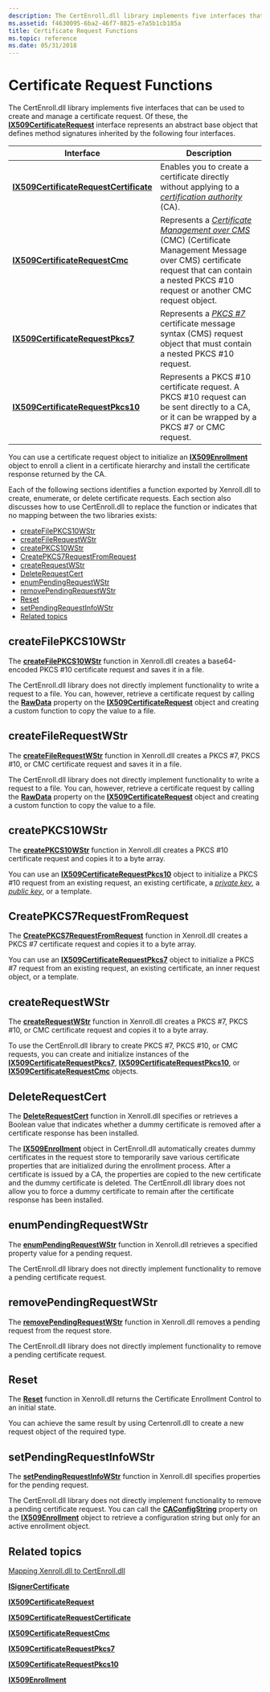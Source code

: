 ```yaml
---
description: The CertEnroll.dll library implements five interfaces that can be used to create and manage a certificate request.
ms.assetid: f4630095-6ba2-46f7-8825-e7a5b1cb185a
title: Certificate Request Functions
ms.topic: reference
ms.date: 05/31/2018
---
```


# Certificate Request Functions

The CertEnroll.dll library implements five interfaces that can be used to create and manage a certificate request. Of these, the [**IX509CertificateRequest**](/windows/desktop/api/CertEnroll/nn-certenroll-ix509certificaterequest) interface represents an abstract base object that defines method signatures inherited by the following four interfaces.

| Interface                                                                        | Description                                                                                                                                                                                                                                                                                                            |
|----------------------------------------------------------------------------------|------------------------------------------------------------------------------------------------------------------------------------------------------------------------------------------------------------------------------------------------------------------------------------------------------------------------|
| [**IX509CertificateRequestCertificate**](/windows/desktop/api/CertEnroll/nn-certenroll-ix509certificaterequestcertificate) | Enables you to create a certificate directly without applying to a [*certification authority*](/windows/desktop/SecGloss/c-gly) (CA).<br/>                                                                                                            |
| [**IX509CertificateRequestCmc**](/windows/desktop/api/CertEnroll/nn-certenroll-ix509certificaterequestcmc)                 | Represents a [*Certificate Management over CMS*](/windows/desktop/SecGloss/c-gly) (CMC) (Certificate Management Message over CMS) certificate request that can contain a nested PKCS \#10 request or another CMC request object.<br/> |
| [**IX509CertificateRequestPkcs7**](/windows/desktop/api/CertEnroll/nn-certenroll-ix509certificaterequestpkcs7)             | Represents a [*PKCS \#7*](/windows/desktop/SecGloss/p-gly) certificate message syntax (CMS) request object that must contain a nested PKCS \#10 request.<br/>                                                                                                         |
| [**IX509CertificateRequestPkcs10**](/windows/desktop/api/CertEnroll/nn-certenroll-ix509certificaterequestpkcs10)           | Represents a PKCS \#10 certificate request. A PKCS \#10 request can be sent directly to a CA, or it can be wrapped by a PKCS \#7 or CMC request.<br/>                                                                                                                                                            |



 

You can use a certificate request object to initialize an [**IX509Enrollment**](/windows/desktop/api/CertEnroll/nn-certenroll-ix509enrollment) object to enroll a client in a certificate hierarchy and install the certificate response returned by the CA.

Each of the following sections identifies a function exported by Xenroll.dll to create, enumerate, or delete certificate requests. Each section also discusses how to use CertEnroll.dll to replace the function or indicates that no mapping between the two libraries exists:

-   [createFilePKCS10WStr](#createfilepkcs10wstr)
-   [createFileRequestWStr](#createfilerequestwstr)
-   [createPKCS10WStr](#createpkcs10wstr)
-   [CreatePKCS7RequestFromRequest](#createpkcs7requestfromrequest)
-   [createRequestWStr](#createrequestwstr)
-   [DeleteRequestCert](#deleterequestcert)
-   [enumPendingRequestWStr](#enumpendingrequestwstr)
-   [removePendingRequestWStr](#removependingrequestwstr)
-   [Reset](#reset)
-   [setPendingRequestInfoWStr](#setpendingrequestinfowstr)
-   [Related topics](#related-topics)

## createFilePKCS10WStr

The [**createFilePKCS10WStr**](/windows/desktop/api/xenroll/nf-xenroll-ienroll-createfilepkcs10wstr) function in Xenroll.dll creates a base64-encoded PKCS \#10 certificate request and saves it in a file.

The CertEnroll.dll library does not directly implement functionality to write a request to a file. You can, however, retrieve a certificate request by calling the [**RawData**](/windows/desktop/api/CertEnroll/nf-certenroll-ix509certificaterequest-get_rawdata) property on the [**IX509CertificateRequest**](/windows/desktop/api/CertEnroll/nn-certenroll-ix509certificaterequest) object and creating a custom function to copy the value to a file.

## createFileRequestWStr

The [**createFileRequestWStr**](/windows/desktop/api/xenroll/nf-xenroll-ienroll4-createfilerequestwstr) function in Xenroll.dll creates a PKCS \#7, PKCS \#10, or CMC certificate request and saves it in a file.

The CertEnroll.dll library does not directly implement functionality to write a request to a file. You can, however, retrieve a certificate request by calling the [**RawData**](/windows/desktop/api/CertEnroll/nf-certenroll-ix509certificaterequest-get_rawdata) property on the [**IX509CertificateRequest**](/windows/desktop/api/CertEnroll/nn-certenroll-ix509certificaterequest) object and creating a custom function to copy the value to a file.

## createPKCS10WStr

The [**createPKCS10WStr**](/windows/desktop/api/xenroll/nf-xenroll-ienroll-createpkcs10wstr) function in Xenroll.dll creates a PKCS \#10 certificate request and copies it to a byte array.

You can use an [**IX509CertificateRequestPkcs10**](/windows/desktop/api/CertEnroll/nn-certenroll-ix509certificaterequestpkcs10) object to initialize a PKCS \#10 request from an existing request, an existing certificate, a [*private key*](/windows/desktop/SecGloss/p-gly), a [*public key*](/windows/desktop/SecGloss/p-gly), or a template.

## CreatePKCS7RequestFromRequest

The [**CreatePKCS7RequestFromRequest**](/windows/desktop/api/xenroll/nf-xenroll-ienroll-createpkcs7requestfromrequest) function in Xenroll.dll creates a PKCS \#7 certificate request and copies it to a byte array.

You can use an [**IX509CertificateRequestPkcs7**](/windows/desktop/api/CertEnroll/nn-certenroll-ix509certificaterequestpkcs7) object to initialize a PKCS \#7 request from an existing request, an existing certificate, an inner request object, or a template.

## createRequestWStr

The [**createRequestWStr**](/windows/desktop/api/xenroll/nf-xenroll-ienroll4-createrequestwstr) function in Xenroll.dll creates a PKCS \#7, PKCS \#10, or CMC certificate request and copies it to a byte array.

To use the CertEnroll.dll library to create PKCS \#7, PKCS \#10, or CMC requests, you can create and initialize instances of the [**IX509CertificateRequestPkcs7**](/windows/desktop/api/CertEnroll/nn-certenroll-ix509certificaterequestpkcs7), [**IX509CertificateRequestPkcs10**](/windows/desktop/api/CertEnroll/nn-certenroll-ix509certificaterequestpkcs10), or [**IX509CertificateRequestCmc**](/windows/desktop/api/CertEnroll/nn-certenroll-ix509certificaterequestcmc) objects.

## DeleteRequestCert

The [**DeleteRequestCert**](/windows/desktop/api/xenroll/nf-xenroll-ienroll-get_deleterequestcert) function in Xenroll.dll specifies or retrieves a Boolean value that indicates whether a dummy certificate is removed after a certificate response has been installed.

The [**IX509Enrollment**](/windows/desktop/api/CertEnroll/nn-certenroll-ix509enrollment) object in CertEnroll.dll automatically creates dummy certificates in the request store to temporarily save various certificate properties that are initialized during the enrollment process. After a certificate is issued by a CA, the properties are copied to the new certificate and the dummy certificate is deleted. The CertEnroll.dll library does not allow you to force a dummy certificate to remain after the certificate response has been installed.

## enumPendingRequestWStr

The [**enumPendingRequestWStr**](/windows/desktop/api/xenroll/nf-xenroll-ienroll4-enumpendingrequestwstr) function in Xenroll.dll retrieves a specified property value for a pending request.

The CertEnroll.dll library does not directly implement functionality to remove a pending certificate request.

## removePendingRequestWStr

The [**removePendingRequestWStr**](/windows/desktop/api/xenroll/nf-xenroll-ienroll4-removependingrequestwstr) function in Xenroll.dll removes a pending request from the request store.

The CertEnroll.dll library does not directly implement functionality to remove a pending certificate request.

## Reset

The [**Reset**](/windows/desktop/api/xenroll/nf-xenroll-ienroll2-reset) function in Xenroll.dll returns the Certificate Enrollment Control to an initial state.

You can achieve the same result by using Certenroll.dll to create a new request object of the required type.

## setPendingRequestInfoWStr

The [**setPendingRequestInfoWStr**](/windows/desktop/api/xenroll/nf-xenroll-ienroll4-setpendingrequestinfowstr) function in Xenroll.dll specifies properties for the pending request.

The CertEnroll.dll library does not directly implement functionality to remove a pending certificate request. You can call the [**CAConfigString**](/windows/desktop/api/CertEnroll/nf-certenroll-ix509enrollment-get_caconfigstring) property on the [**IX509Enrollment**](/windows/desktop/api/CertEnroll/nn-certenroll-ix509enrollment) object to retrieve a configuration string but only for an active enrollment object.

## Related topics

<dl> <dt>

[Mapping Xenroll.dll to CertEnroll.dll](mapping-xenroll-dll-to-certenroll-dll.md)
</dt> <dt>

[**ISignerCertificate**](/windows/desktop/api/CertEnroll/nn-certenroll-isignercertificate)
</dt> <dt>

[**IX509CertificateRequest**](/windows/desktop/api/CertEnroll/nn-certenroll-ix509certificaterequest)
</dt> <dt>

[**IX509CertificateRequestCertificate**](/windows/desktop/api/CertEnroll/nn-certenroll-ix509certificaterequestcertificate)
</dt> <dt>

[**IX509CertificateRequestCmc**](/windows/desktop/api/CertEnroll/nn-certenroll-ix509certificaterequestcmc)
</dt> <dt>

[**IX509CertificateRequestPkcs7**](/windows/desktop/api/CertEnroll/nn-certenroll-ix509certificaterequestpkcs7)
</dt> <dt>

[**IX509CertificateRequestPkcs10**](/windows/desktop/api/CertEnroll/nn-certenroll-ix509certificaterequestpkcs10)
</dt> <dt>

[**IX509Enrollment**](/windows/desktop/api/CertEnroll/nn-certenroll-ix509enrollment)
</dt> </dl>

 

